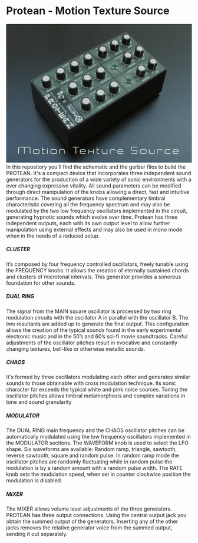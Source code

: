 # Protean - Motion Texture Source
![Protean](Images/Protean.jpg)
In this repository you'll find the schematic and the gerber files to build the PROTEAN. It's a compact device that incorporates three independent sound generators for the production of a wide variety of sonic environments with a ever changing expressive vitality.
All sound parameters can be modified through direct manipulation of the knobs allowing a direct, fast and intuitive performance.
The sound generators have complementary timbral characteristic covering all the frequency spectrum and may also be modulated by the two low frequency oscillators implemented in the circuit, generating hypnotic sounds which evolve over time.
Protean has three independent outputs, each with its own output level to allow further manipulation using external effects and may also be used in mono mode when in the needs of a reduced setup.
##### CLUSTER
It’s composed by four frequency controlled oscillators, freely tunable using the FREQUENCY knobs. It allows the creation of eternally sustained chords and clusters of microtonal intervals. This generator provides a sonorous foundation for other sounds.
##### DUAL RING
The signal from the MAIN square oscillator is processed by two ring modulation circuits with the oscillator A in parallel with the oscillator B. The two resultants are added up to generate the final output.
This configuration allows the creation of the typical sounds found in the early experimental electronic music and in the 50’s and 60’s sci-fi movie soundtracks. Careful adjustments of the oscillator pitches result in evocative and constantly changing textures, bell-like or otherwise metallic sounds.
##### CHAOS
It's formed by three oscillators modulating each other and generates similar sounds to those obtainable with cross modulation technique. Its sonic character far exceeds the typical white and pink noise sources. Tuning the oscillator pitches allows timbral metamorphosis and complex variations in tone and sound granularity

##### MODULATOR
The DUAL RING main frequency and the CHAOS oscillator pitches can be automatically modulated using the low frequency oscillators implemented in the MODULATOR sections. The WAVEFORM knob is used to select the LFO shape. Six waveforms are available: Random ramp, triangle, sawtooth, reverse sawtooth, square and random pulse. In random ramp mode the oscillator pitches are randomly fluctuating while in random pulse the modulation is by a random amount with a random pulse width. The RATE knob sets the modulation speed, when set in counter clockwise position the modulation is disabled.
##### MIXER
The MIXER allows volume level adjustments of the three generators. PROTEAN has three output connections. Using the central output jack you obtain the summed output of the generators. Inserting any of the other jacks removes the relative generator voice from the summed output, sending it out separately.
